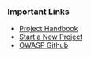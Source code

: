 ### Important Links
* [Project Handbook](#)
* [Start a New Project](https://owasporg.atlassian.net/servicedesk/customer/portal/7/create/70)
* [OWASP Github](https://owasp.github.com)
